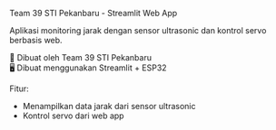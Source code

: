 Team 39 STI Pekanbaru - Streamlit Web App

Aplikasi monitoring jarak dengan sensor ultrasonic dan kontrol servo berbasis web.

🚀 Dibuat oleh Team 39 STI Pekanbaru  
🖥️ Dibuat menggunakan Streamlit + ESP32

Fitur:
- Menampilkan data jarak dari sensor ultrasonic
- Kontrol servo dari web app
